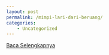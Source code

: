 ```yaml
---
layout: post
permalink: /mimpi-lari-dari-beruang/
categories:
    - Uncategorized
---
```


[Baca Selengkapnya](/07)